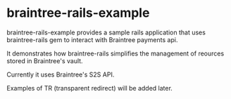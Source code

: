 braintree-rails-example
===============
braintree-rails-example provides a sample rails application that uses braintree-rails gem to interact with Braintree payments api.

It demonstrates how braintree-rails simplifies the management of reources stored in Braintree's vault.

Currently it uses Braintree's S2S API.

Examples of TR (transparent redirect) will be added later.
